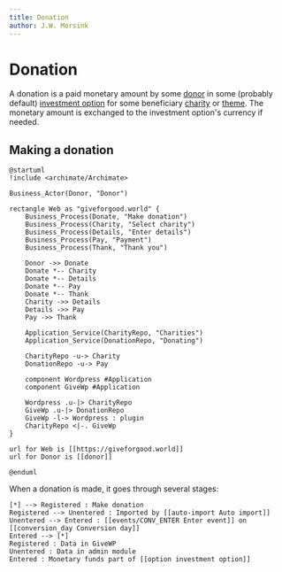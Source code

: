 ```yaml
---
title: Donation
author: J.W. Morsink
---
```


# Donation

A donation is a paid monetary amount by some [donor](./donor) in some (probably default) [investment option](./option) for some beneficiary [charity](./charity) or [theme](./theme).
The monetary amount is exchanged to the investment option's currency if needed.

## Making a donation

```plantuml
@startuml
!include <archimate/Archimate>

Business_Actor(Donor, "Donor")

rectangle Web as "giveforgood.world" {
    Business_Process(Donate, "Make donation")
    Business_Process(Charity, "Select charity")
    Business_Process(Details, "Enter details")
    Business_Process(Pay, "Payment")
    Business_Process(Thank, "Thank you")

    Donor ->> Donate
    Donate *-- Charity
    Donate *-- Details
    Donate *-- Pay
    Donate *-- Thank
    Charity ->> Details
    Details ->> Pay
    Pay ->> Thank

    Application_Service(CharityRepo, "Charities")
    Application_Service(DonationRepo, "Donating")

    CharityRepo -u-> Charity
    DonationRepo -u-> Pay

    component Wordpress #Application
    component GiveWp #Application

    Wordpress .u-|> CharityRepo
    GiveWp .u-|> DonationRepo
    GiveWp -l-> Wordpress : plugin
    CharityRepo <|-. GiveWp
}

url for Web is [[https://giveforgood.world]]
url for Donor is [[donor]]

@enduml
```

When a donation is made, it goes through several stages:

```plantuml
[*] --> Registered : Make donation
Registered --> Unentered : Imported by [[auto-import Auto import]]
Unentered --> Entered : [[events/CONV_ENTER Enter event]] on [[conversion_day Conversion day]]
Entered --> [*]
Registered : Data in GiveWP
Unentered : Data in admin module
Entered : Monetary funds part of [[option investment option]]
```
